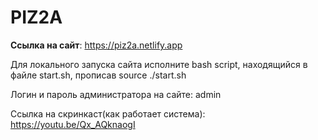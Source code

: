 # PIZ2A
**Ссылка на сайт**: https://piz2a.netlify.app

Для локального запуска сайта исполните bash script, находящийся в файле start.sh, прописав source ./start.sh

Логин и пароль администратора на сайте: admin

Ссылка на скринкаст(как работает система): https://youtu.be/Qx_AQknaogI
